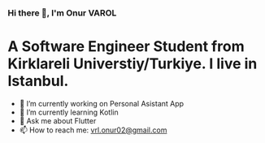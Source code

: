 ### Hi there 👋, I'm Onur VAROL
# A Software Engineer Student from Kirklareli Universtiy/Turkiye. I live in Istanbul.

- 🔭 I’m currently working on Personal Asistant App 
- 🌱 I’m currently learning Kotlin
- 💬 Ask me about Flutter
- 📫 How to reach me: vrl.onur02@gmail.com


<!--
**onurvaroll/onurvaroll** is a ✨ _special_ ✨ repository because its `README.md` (this file) appears on your GitHub profile.

Here are some ideas to get you started:


- 🤔 I’m looking for help with ...

- 😄 Pronouns: ...
- ⚡ Fun fact: ...
-->
